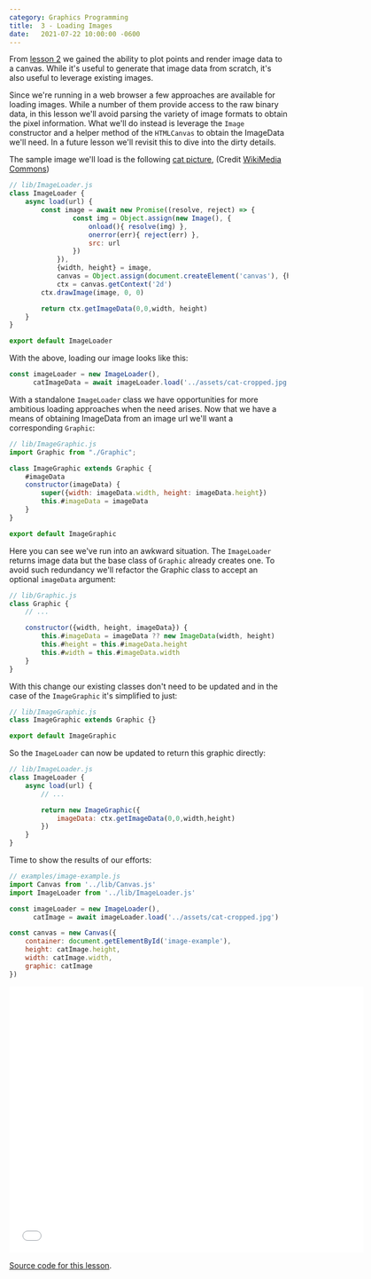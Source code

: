 ```yaml
---
category: Graphics Programming
title:  3 - Loading Images
date:   2021-07-22 10:00:00 -0600
---
```


From [lesson 2](/graphics-programming/plotting-points/) we gained the ability to plot points and render image data to a canvas.
While it's useful to generate that image data from scratch, it's also useful to leverage existing images.

Since we're running in a web browser a few approaches are available for loading images. While a number of them provide access to the raw binary data,
in this lesson we'll avoid parsing the variety of image formats to obtain the pixel information. What we'll
do instead is leverage the `Image` constructor and a helper method of the `HTMLCanvas` to obtain the ImageData we'll need. In a future lesson
we'll revisit this to dive into the dirty details.

The sample image we'll load is the following [cat picture](/scripts/graphics-programming/code/lesson-3/assets/cat-cropped.jpg),
(Credit [WikiMedia Commons](https://commons.wikimedia.org/wiki/File:June_odd-eyed-cat_cropped.jpg))

```js
// lib/ImageLoader.js
class ImageLoader {
    async load(url) {
        const image = await new Promise((resolve, reject) => {
                const img = Object.assign(new Image(), {
                    onload(){ resolve(img) },
                    onerror(err){ reject(err) },
                    src: url
                })
            }),
            {width, height} = image,
            canvas = Object.assign(document.createElement('canvas'), {height, width}),
            ctx = canvas.getContext('2d')
        ctx.drawImage(image, 0, 0)

        return ctx.getImageData(0,0,width, height)
    }
}

export default ImageLoader
```

With the above, loading our image looks like this:

```js
const imageLoader = new ImageLoader(),
      catImageData = await imageLoader.load('../assets/cat-cropped.jpg')
```

With a standalone `ImageLoader` class we have opportunities for more ambitious loading approaches when the need arises.
Now that we have a means of obtaining ImageData from an image url we'll want a corresponding `Graphic`:

```js
// lib/ImageGraphic.js
import Graphic from "./Graphic";

class ImageGraphic extends Graphic {
    #imageData
    constructor(imageData) {
        super({width: imageData.width, height: imageData.height})
        this.#imageData = imageData
    }
}

export default ImageGraphic
```

Here you can see we've run into an awkward situation. The `ImageLoader` returns image data but the base class of `Graphic`
already creates one. To avoid such redundancy we'll refactor the Graphic class to accept an optional `imageData` argument:

```js
// lib/Graphic.js
class Graphic {
    // ...

    constructor({width, height, imageData}) {
        this.#imageData = imageData ?? new ImageData(width, height)
        this.#height = this.#imageData.height
        this.#width = this.#imageData.width
    }
}
```

With this change our existing classes don't need to be updated and in the case of the `ImageGraphic` it's simplified to just:

```js
// lib/ImageGraphic.js
class ImageGraphic extends Graphic {}

export default ImageGraphic
```

So the `ImageLoader` can now be updated to return this graphic directly:

```js
// lib/ImageLoader.js
class ImageLoader {
    async load(url) {
        // ...

        return new ImageGraphic({
            imageData: ctx.getImageData(0,0,width,height)
        })
    }
}
```

Time to show the results of our efforts:

```js
// examples/image-example.js
import Canvas from '../lib/Canvas.js'
import ImageLoader from '../lib/ImageLoader.js'

const imageLoader = new ImageLoader(),
      catImage = await imageLoader.load('../assets/cat-cropped.jpg')

const canvas = new Canvas({
    container: document.getElementById('image-example'),
    height: catImage.height,
    width: catImage.width,
    graphic: catImage
})
```

<iframe src="/scripts/graphics-programming/code/lesson-3/examples/image-example.html" scrolling="no"></iframe>

[Source code for this lesson](https://github.com/thenewobjective/thenewobjective.github.io/tree/master/scripts/graphics-programming/lesson-3).

<style scoped>
iframe {
    border: none;
    width: 640px;
    height: 480px;
}
</style>
